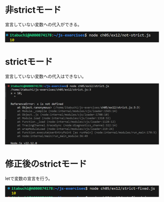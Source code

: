 # 非strictモード

宣言していない変数への代入ができる。

![Alt text](image-2.png)

# strictモード

宣言していない変数への代入はできない。

![Alt text](image.png)

# 修正後のstrictモード

letで変数の宣言を行う。

![Alt text](image-1.png)
